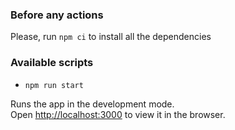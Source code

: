 ### Before any actions

Please, run `npm ci` to install all the dependencies

### Available scripts

- `npm run start`

Runs the app in the development mode.\
Open [http://localhost:3000](http://localhost:3000) to view it in the browser.
